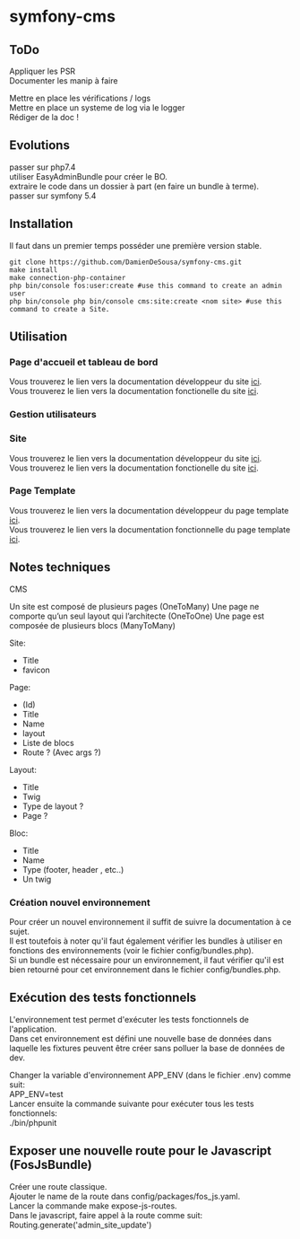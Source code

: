 # symfony-cms

## ToDo

Appliquer les PSR  
Documenter les manip à faire  

Mettre en place les vérifications / logs  
Mettre en place un systeme de log via le logger  
Rédiger de la doc !  

## Evolutions

passer sur php7.4  
utiliser EasyAdminBundle pour créer le BO.  
extraire le code dans un dossier à part (en faire un bundle à terme).  
passer sur symfony 5.4  

## Installation

Il faut dans un premier temps posséder une première version stable.
```
git clone https://github.com/DamienDeSousa/symfony-cms.git  
make install  
make connection-php-container  
php bin/console fos:user:create #use this command to create an admin user  
php bin/console php bin/console cms:site:create <nom site> #use this command to create a Site.  
```
## Utilisation

### Page d'accueil et tableau de bord

Vous trouverez le lien vers la documentation développeur du site [ici](documentation/dashboard/developer/README.md).  
Vous trouverez le lien vers la documentation fonctionelle du site [ici](documentation/dashboard/functional/README.md).

### Gestion utilisateurs

### Site

Vous trouverez le lien vers la documentation développeur du site [ici](documentation/site/developer/README.md).  
Vous trouverez le lien vers la documentation fonctionelle du site [ici](documentation/site/functional/README.md).

### Page Template

Vous trouverez le lien vers la documentation développeur du page template [ici](documentation/page_template/developer/README.md).  
Vous trouverez le lien vers la documentation fonctionnelle du page template [ici](documentation/page_template/functional/README.md).  


## Notes techniques
CMS

Un site est composé de plusieurs pages (OneToMany)
Une page ne comporte qu’un seul layout qui l’architecte (OneToOne)
Une page est composée de plusieurs blocs (ManyToMany)

Site:
- Title
- favicon

Page:
- (Id)
- Title
- Name
- layout
- Liste de blocs
- Route ? (Avec args ?)

Layout:
- Title
- Twig
- Type de layout ?
- Page ?

Bloc:
- Title
- Name
- Type (footer, header , etc..)
- Un twig  

### Création nouvel environnement

Pour créer un nouvel environnement il suffit de suivre la documentation à ce sujet.  
Il est toutefois à noter qu'il faut également vérifier les bundles à utiliser en fonctions des environnements (voir le fichier config/bundles.php).  
Si un bundle est nécessaire pour un environnement, il faut vérifier qu'il est bien retourné pour cet environnement dans le fichier config/bundles.php.  

## Exécution des tests fonctionnels

L'environnement test permet d'exécuter les tests fonctionnels de l'application.  
Dans cet environnement est défini une nouvelle base de données dans laquelle les fixtures peuvent être créer sans polluer la base de données de dev.

Changer la variable d'environnement APP_ENV (dans le fichier .env) comme suit:  
APP_ENV=test  
Lancer ensuite la commande suivante pour exécuter tous les tests fonctionnels:  
./bin/phpunit  

## Exposer une nouvelle route pour le Javascript (FosJsBundle)

Créer une route classique.  
Ajouter le name de la route dans config/packages/fos_js.yaml.  
Lancer la commande make expose-js-routes.  
Dans le javascript, faire appel à la route comme suit: Routing.generate('admin_site_update')  
